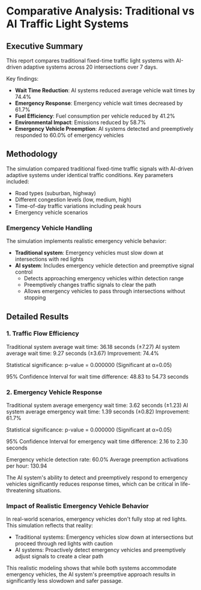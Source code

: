 # Comparative Analysis: Traditional vs AI Traffic Light Systems

## Executive Summary

This report compares traditional fixed-time traffic light systems with AI-driven adaptive systems across 20 intersections over 7 days.

Key findings:
- **Wait Time Reduction**: AI systems reduced average vehicle wait times by 74.4%
- **Emergency Response**: Emergency vehicle wait times decreased by 61.7%
- **Fuel Efficiency**: Fuel consumption per vehicle reduced by 41.2%
- **Environmental Impact**: Emissions reduced by 58.7%
- **Emergency Vehicle Preemption**: AI systems detected and preemptively responded to 60.0% of emergency vehicles

## Methodology

The simulation compared traditional fixed-time traffic signals with AI-driven adaptive systems under identical traffic conditions.
Key parameters included:
- Road types (suburban, highway)
- Different congestion levels (low, medium, high)
- Time-of-day traffic variations including peak hours
- Emergency vehicle scenarios

### Emergency Vehicle Handling
The simulation implements realistic emergency vehicle behavior:
- **Traditional system**: Emergency vehicles must slow down at intersections with red lights
- **AI system**: Includes emergency vehicle detection and preemptive signal control
  - Detects approaching emergency vehicles within detection range
  - Preemptively changes traffic signals to clear the path
  - Allows emergency vehicles to pass through intersections without stopping

## Detailed Results

### 1. Traffic Flow Efficiency

Traditional system average wait time: 36.18 seconds (±7.27)
AI system average wait time: 9.27 seconds (±3.67)
Improvement: 74.4%

Statistical significance: p-value = 0.000000 (Significant at α=0.05)

95% Confidence Interval for wait time difference: 48.83 to 54.73 seconds

### 2. Emergency Vehicle Response

Traditional system average emergency wait time: 3.62 seconds (±1.23)
AI system average emergency wait time: 1.39 seconds (±0.82)
Improvement: 61.7%

Statistical significance: p-value = 0.000000 (Significant at α=0.05)

95% Confidence Interval for emergency wait time difference: 2.16 to 2.30 seconds

Emergency vehicle detection rate: 60.0%
Average preemption activations per hour: 130.94

The AI system's ability to detect and preemptively respond to emergency vehicles significantly reduces response times, which can be critical in life-threatening situations.

### Impact of Realistic Emergency Vehicle Behavior

In real-world scenarios, emergency vehicles don't fully stop at red lights. This simulation reflects that reality:
- Traditional systems: Emergency vehicles slow down at intersections but proceed through red lights with caution
- AI systems: Proactively detect emergency vehicles and preemptively adjust signals to create a clear path

This realistic modeling shows that while both systems accommodate emergency vehicles, the AI system's preemptive approach results in significantly less slowdown and safer passage.